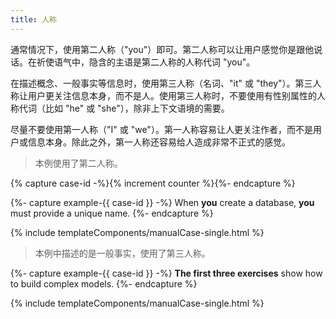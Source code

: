 ```yaml
---
title: 人称
---
```


通常情况下，使用第二人称（"you"）即可。第二人称可以让用户感觉你是跟他说话。在祈使语气中，隐含的主语是第二人称的人称代词 "you"。

在描述概念、一般事实等信息时，使用第三人称（名词、"it" 或 "they"）。第三人称让用户更关注信息本身，而不是人。使用第三人称时，不要使用有性别属性的人称代词（比如 "he" 或 "she"），除非上下文语境的需要。

尽量不要使用第一人称（"I" 或 "we"）。第一人称容易让人更关注作者，而不是用户或信息本身。除此之外，第一人称还容易给人造成非常不正式的感觉。

> 本例使用了第二人称。

{% capture case-id -%}{% increment counter %}{%- endcapture %}

{%- capture example-{{ case-id }} -%}
When **you** create a database, **you** must provide a unique name.
{%- endcapture %}

{% include templateComponents/manualCase-single.html %}

> 本例中描述的是一般事实，使用了第三人称。

{%- capture example-{{ case-id }} -%}
**The first three exercises** show how to build complex models.
{%- endcapture %}

{% include templateComponents/manualCase-single.html %}

